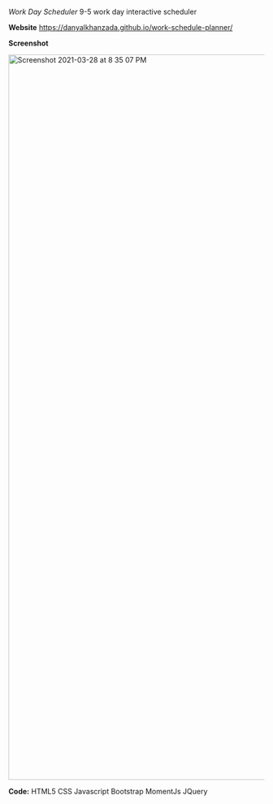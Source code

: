 *Work Day Scheduler*
9-5 work day interactive scheduler

**Website**
https://danyalkhanzada.github.io/work-schedule-planner/

**Screenshot**

<img width="1429" alt="Screenshot 2021-03-28 at 8 35 07 PM" src="https://user-images.githubusercontent.com/78877585/112773747-28485f80-9005-11eb-8a90-e3c1e13bb065.png">

**Code:**
HTML5
CSS
Javascript
Bootstrap
MomentJs
JQuery
